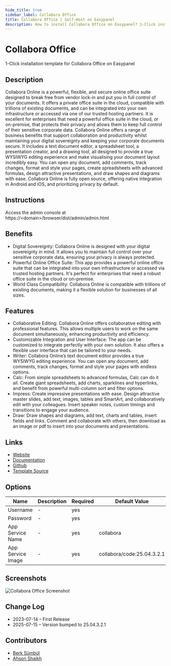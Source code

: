 ```yaml
---
hide_title: true
sidebar_label: Collabora Office
title: Collabora Office | Self-Host on Easypanel
description: How to install Collabora Office on Easypanel? 1-Click installation template for Collabora Office on Easypanel
---
```


<!-- generated -->

# Collabora Office

1-Click installation template for Collabora Office on Easypanel

## Description

Collabora Online is a powerful, flexible, and secure online office suite designed to break free from vendor lock-in and put you in full control of your documents. It offers a private office suite in the cloud, compatible with trillions of existing documents, and can be integrated into your own infrastructure or accessed via one of our trusted hosting partners. It is excellent for enterprises that need a powerful office suite in the cloud, or on-premise, that protects their privacy and allows them to keep full control of their sensitive corporate data. Collabora Online offers a range of business benefits that support collaboration and productivity whilst maintaining your digital sovereignty and keeping your corporate documents secure. It includes a text document editor, a spreadsheet tool, a presentation creator, and a drawing tool, all designed to provide a true WYSIWYG editing experience and make visualising your document layout incredibly easy. You can open any document, add comments, track changes, format and style your pages, create spreadsheets with advanced formulas, design attractive presentations, and draw shapes and diagrams with ease. Collabora Online is fully open source, offering native integration in Android and iOS, and prioritizing privacy by default.

## Instructions

Access the admin console at https://&lt;domain&gt;/browser/dist/admin/admin.html

## Benefits

- Digital Sovereignty: Collabora Online is designed with your digital sovereignty in mind. It allows you to maintain full control over your sensitive corporate data, ensuring your privacy is always protected.
- Powerful Online Office Suite: This app provides a powerful online office suite that can be integrated into your own infrastructure or accessed via trusted hosting partners. It's perfect for enterprises that need a robust office suite in the cloud or on-premise.
- World Class Compatibility: Collabora Online is compatible with trillions of existing documents, making it a flexible solution for businesses of all sizes.

## Features

- Collaborative Editing: Collabora Online offers collaborative editing with professional features. This allows multiple users to work on the same document simultaneously, enhancing productivity and efficiency.
- Customizable Integration and User Interface: The app can be customized to integrate perfectly with your own solution. It also offers a flexible user interface that can be tailored to your needs.
- Writer: Collabora Online’s text document editor provides a true WYSIWYG editing experience. You can open any document, add comments, track changes, format and style your pages with endless options.
- Calc: From simple spreadsheets to advanced formulas, Calc can do it all. Create giant spreadsheets, add charts, sparklines and hyperlinks, and benefit from powerful multi-column sort and filter options.
- Impress: Create impressive presentations with ease. Design attractive master slides, add text, images, tables and SmartArt, and collaboratively edit with your colleagues. Insert speaker notes, custom timings and transitions to engage your audience.
- Draw: Draw shapes and diagrams, add text, charts and tables, insert fields and links. Comment and collaborate with others, then download as an image or pdf to insert into your documents and presentations.

## Links

- [Website](https://collaboraonline.com)
- [Documentation](https://sdk.collaboraonline.com/docs)
- [Github](https://github.com/CollaboraOnline)
- [Template Source](https://github.com/easypanel-io/templates/tree/main/templates/collabora-office)

## Options

Name | Description | Required | Default Value
-|-|-|-
Username | - | yes | 
Password | - | yes | 
App Service Name | - | yes | collabora
App Service Image | - | yes | collabora/code:25.04.3.2.1

## Screenshots

![Collabora Office Screenshot](./assets/screenshot.png)

## Change Log

- 2023-07-14 – First Release
- 2025-07-15 – Version bumped to 25.04.3.2.1

## Contributors

- [Berk Sümbül](https://berksmbl.com)
- [Ahson Shaikh](https://github.com/Ahson-Shaikh)
